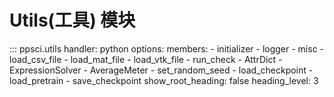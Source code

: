 # Utils(工具) 模块

::: ppsci.utils
    handler: python
    options:
      members:
        - initializer
        - logger
        - misc
        - load_csv_file
        - load_mat_file
        - load_vtk_file
        - run_check
        - AttrDict
        - ExpressionSolver
        - AverageMeter
        - set_random_seed
        - load_checkpoint
        - load_pretrain
        - save_checkpoint
      show_root_heading: false
      heading_level: 3
